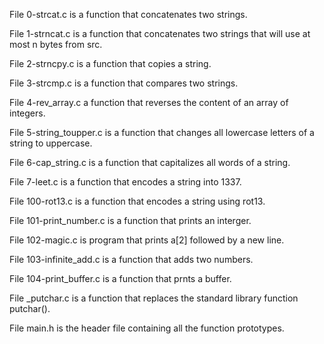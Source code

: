 File 0-strcat.c is a function that concatenates two strings.

File 1-strncat.c is a function that concatenates two strings that will use at most n bytes from src.

File 2-strncpy.c is a function that copies a string.

File 3-strcmp.c is a function that compares two strings.

File 4-rev_array.c a function that reverses the content of an array of integers.

File 5-string_toupper.c is a function that changes all lowercase letters of a string to uppercase.

File 6-cap_string.c is a function that capitalizes all words of a string.

File 7-leet.c is a function that encodes a string into 1337.

File 100-rot13.c is a function that encodes a string using rot13.

File 101-print_number.c is a function that prints an interger.

File 102-magic.c is program that prints a[2] followed by a new line.

File 103-infinite_add.c is a function that adds two numbers.

File 104-print_buffer.c is a function that prnts a buffer.

File _putchar.c is a function that replaces the standard library function putchar().

File main.h is the header file containing all the function prototypes.
